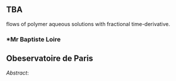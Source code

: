 ##  TBA
flows of polymer aqueous solutions with fractional time-derivative.
 

### *Mr Baptiste Loire 

## Obeservatoire de Paris

*Abstract*: 
